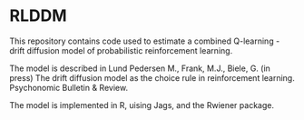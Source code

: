 # RLDDM
This repository contains code used to estimate a combined Q-learning - drift diffusion model of probabilistic reinforcement learning.

The model is described in Lund Pedersen M., Frank, M.J., Biele, G. (in press) The drift diffusion model as the choice rule in reinforcement learning. Psychonomic Bulletin & Review.

The model is implemented in R, uising Jags, and the Rwiener package.
